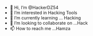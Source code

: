 - 👋 Hi, I’m @HackerDZ54
- 👀 I’m interested in Hacking Tools
- 🌱 I’m currently learning ... Hacking
- 💞️ I’m looking to collaborate on ...Hack
- 📫 How to reach me ...Hamza

<!---
HackerDZ54/HackerDZ54 is a ✨ special ✨ repository because its `README.md` (this file) appears on your GitHub profile.
You can click the Preview link to take a look at your changes.
--->
